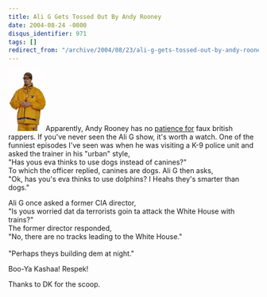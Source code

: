 ```yaml
---
title: Ali G Gets Tossed Out By Andy Rooney
date: 2004-08-24 -0800
disqus_identifier: 971
tags: []
redirect_from: "/archive/2004/08/23/ali-g-gets-tossed-out-by-andy-rooney.aspx/"
---
```


![Ali G](/images/AliG.jpg)Apparently, Andy Rooney has no [patience
for](http://www.nypost.com/entertainment/27433.htm) faux british
rappers. If you've never seen the Ali G show, it's worth a watch. One of
the funniest episodes I've seen was when he was visiting a K-9 police
unit and asked the trainer in his "urban" style,\
"Has yous eva thinks to use dogs instead of canines?"\
To which the officer replied, canines are dogs. Ali G then asks, \
"Ok, has you's eva thinks to use dolphins? I Heahs they's smarter than
dogs."

Ali G once asked a former CIA director, \
"Is yous worried dat da terrorists goin ta attack the White House with
trains?"\
The former director responded, \
"No, there are no tracks leading to the White House."\
\
"Perhaps theys building dem at night."

Boo-Ya Kashaa! Respek!

Thanks to DK for the scoop.

